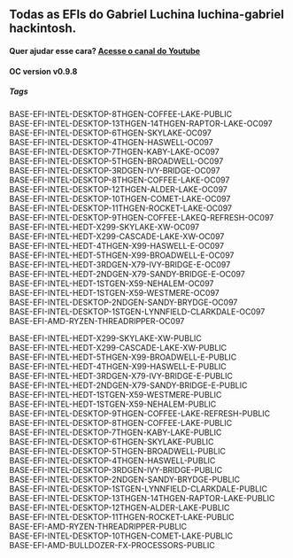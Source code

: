## Todas as EFIs do Gabriel Luchina luchina-gabriel hackintosh.

#### Quer ajudar esse cara? [Acesse o canal do Youtube](https://www.youtube.com/channel/UCZl_huXnf8T4e0dHv5zdFlw/)

#### OC version v0.9.8

##### Tags
BASE-EFI-INTEL-DESKTOP-8THGEN-COFFEE-LAKE-PUBLIC  
BASE-EFI-INTEL-DESKTOP-13THGEN-14THGEN-RAPTOR-LAKE-OC097  
BASE-EFI-INTEL-DESKTOP-6THGEN-SKYLAKE-OC097  
BASE-EFI-INTEL-DESKTOP-4THGEN-HASWELL-OC097  
BASE-EFI-INTEL-DESKTOP-7THGEN-KABY-LAKE-OC097  
BASE-EFI-INTEL-DESKTOP-5THGEN-BROADWELL-OC097  
BASE-EFI-INTEL-DESKTOP-3RDGEN-IVY-BRIDGE-OC097  
BASE-EFI-INTEL-DESKTOP-8THGEN-COFFEE-LAKE-OC097  
BASE-EFI-INTEL-DESKTOP-12THGEN-ALDER-LAKE-OC097  
BASE-EFI-INTEL-DESKTOP-10THGEN-COMET-LAKE-OC097  
BASE-EFI-INTEL-DESKTOP-11THGEN-ROCKET-LAKE-OC097  
BASE-EFI-INTEL-DESKTOP-9THGEN-COFFEE-LAKEQ-REFRESH-OC097  
BASE-EFI-INTEL-HEDT-X299-SKYLAKE-XW-OC097  
BASE-EFI-INTEL-HEDT-X299-CASCADE-LAKE-XW-OC097  
BASE-EFI-INTEL-HEDT-4THGEN-X99-HASWELL-E-OC097  
BASE-EFI-INTEL-HEDT-5THGEN-X99-BROADWELL-E-OC097  
BASE-EFI-INTEL-HEDT-3RDGEN-X79-IVY-BRIDGE-E-OC097  
BASE-EFI-INTEL-HEDT-2NDGEN-X79-SANDY-BRIDGE-E-OC097  
BASE-EFI-INTEL-HEDT-1STGEN-X59-NEHALEM-OC097  
BASE-EFI-INTEL-HEDT-1STGEN-X59-WESTMERE-OC097  
BASE-EFI-INTEL-DESKTOP-2NDGEN-SANDY-BRYDGE-OC097  
BASE-EFI-INTEL-DESKTOP-1STGEN-LYNNFIELD-CLARKDALE-OC097  
BASE-EFI-AMD-RYZEN-THREADRIPPER-OC097  

BASE-EFI-INTEL-HEDT-X299-SKYLAKE-XW-PUBLIC  
BASE-EFI-INTEL-HEDT-X299-CASCADE-LAKE-XW-PUBLIC  
BASE-EFI-INTEL-HEDT-5THGEN-X99-BROADWELL-E-PUBLIC   
BASE-EFI-INTEL-HEDT-4THGEN-X99-HASWELL-E-PUBLIC  
BASE-EFI-INTEL-HEDT-3RDGEN-X79-IVY-BRIDGE-E-PUBLIC  
BASE-EFI-INTEL-HEDT-2NDGEN-X79-SANDY-BRIDGE-E-PUBLIC  
BASE-EFI-INTEL-HEDT-1STGEN-X59-WESTMERE-PUBLIC  
BASE-EFI-INTEL-HEDT-1STGEN-X59-NEHALEM-PUBLIC  
BASE-EFI-INTEL-DESKTOP-9THGEN-COFFEE-LAKE-REFRESH-PUBLIC  
BASE-EFI-INTEL-DESKTOP-8THGEN-COFFEE-LAKE-PUBLIC  
BASE-EFI-INTEL-DESKTOP-7THGEN-KABY-LAKE-PUBLIC  
BASE-EFI-INTEL-DESKTOP-6THGEN-SKYLAKE-PUBLIC  
BASE-EFI-INTEL-DESKTOP-5THGEN-BROADWELL-PUBLIC  
BASE-EFI-INTEL-DESKTOP-4THGEN-HASWELL-PUBLIC  
BASE-EFI-INTEL-DESKTOP-3RDGEN-IVY-BRIDGE-PUBLIC  
BASE-EFI-INTEL-DESKTOP-2NDGEN-SANDY-BRYDGE-PUBLIC  
BASE-EFI-INTEL-DESKTOP-1STGEN-LYNNFIELD-CLARKDALE-PUBLIC  
BASE-EFI-INTEL-DESKTOP-13THGEN-14THGEN-RAPTOR-LAKE-PUBLIC  
BASE-EFI-INTEL-DESKTOP-12THGEN-ALDER-LAKE-PUBLIC  
BASE-EFI-INTEL-DESKTOP-11THGEN-ROCKET-LAKE-PUBLIC  
BASE-EFI-AMD-RYZEN-THREADRIPPER-PUBLIC  
BASE-EFI-INTEL-DESKTOP-10THGEN-COMET-LAKE-PUBLIC  
BASE-EFI-AMD-BULLDOZER-FX-PROCESSORS-PUBLIC  

